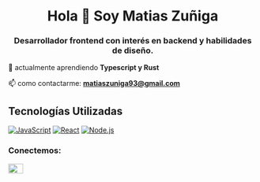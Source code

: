 <h1 align="center">Hola 👋 Soy Matias Zuñiga</h1>
<h3 align="center">Desarrollador frontend con interés en backend y habilidades de diseño.</h3>

🌱 actualmente aprendiendo **Typescript y Rust**
<!--👨‍💻 Mi portfolio web es-->
📫 como contactarme: **matiaszuniga93@gmail.com**
## Tecnologías Utilizadas
  [![JavaScript](https://img.shields.io/badge/JavaScript-ES6-yellow)](https://developer.mozilla.org/en-US/docs/Web/JavaScript)
  [![React](https://img.shields.io/badge/React-16.0%2B-blue)](https://reactjs.org/)
  [![Node.js](https://img.shields.io/badge/Node.js-14.0%2B-green)](https://nodejs.org/)
<h3 align="left">Conectemos:</h3>
<p align="left">
<a href="https://linkedin.com/in/matiasfzuniga" target="blank"><img align="center" src="https://raw.githubusercontent.com/rahuldkjain/github-profile-readme-generator/master/src/images/icons/Social/linked-in-alt.svg" alt="Matias Zuñiga" height="20" width="30" /></a>
 
<!--
**matiasfzuniga/matiasfzuniga** is a ✨ _special_ ✨ repository because its `README.md` (this file) appears on your GitHub profile.

Here are some ideas to get you started:

- 🔭 I’m currently working on ...
- 🌱 I’m currently learning ...
- 👯 I’m looking to collaborate on ...
- 🤔 I’m looking for help with ...
- 💬 Ask me about ...
- 📫 How to reach me: ...
- 😄 Pronouns: ...
- ⚡ Fun fact: ...
-->
